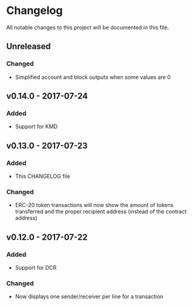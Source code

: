 # Changelog
All notable changes to this project will be documented in this file.

## Unreleased
### Changed
- Simplified account and block outputs when some values are 0

## v0.14.0 - 2017-07-24
### Added
- Support for KMD

## v0.13.0 - 2017-07-23
### Added
- This CHANGELOG file

### Changed
- ERC-20 token transactions will now show the amount of tokens transferred and the proper recipient address (instead of the contract address)

## v0.12.0 - 2017-07-22
### Added
- Support for DCR

### Changed
- Now displays one sender/receiver per line for a transaction